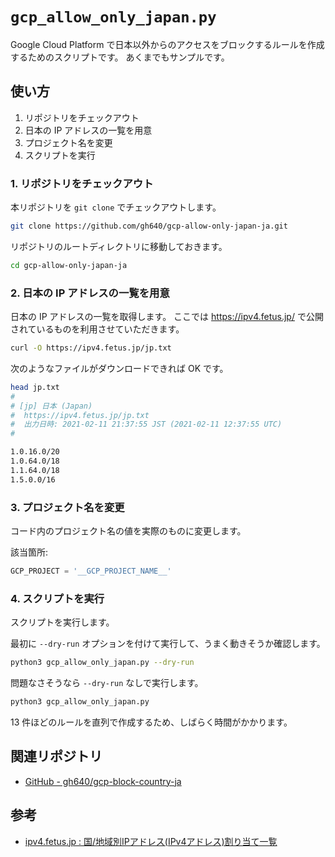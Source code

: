 # `gcp_allow_only_japan.py`

Google Cloud Platform で日本以外からのアクセスをブロックするルールを作成するためのスクリプトです。
あくまでもサンプルです。

## 使い方

1. リポジトリをチェックアウト
2. 日本の IP アドレスの一覧を用意
3. プロジェクト名を変更
4. スクリプトを実行

### 1. リポジトリをチェックアウト

本リポジトリを `git clone` でチェックアウトします。

```bash
git clone https://github.com/gh640/gcp-allow-only-japan-ja.git
```

リポジトリのルートディレクトリに移動しておきます。

```bash
cd gcp-allow-only-japan-ja
```

### 2. 日本の IP アドレスの一覧を用意

日本の IP アドレスの一覧を取得します。
ここでは https://ipv4.fetus.jp/ で公開されているものを利用させていただきます。

```bash
curl -O https://ipv4.fetus.jp/jp.txt
```

次のようなファイルがダウンロードできれば OK です。

```bash
head jp.txt
#
# [jp] 日本 (Japan)
#  https://ipv4.fetus.jp/jp.txt
#  出力日時: 2021-02-11 21:37:55 JST (2021-02-11 12:37:55 UTC)
#

1.0.16.0/20
1.0.64.0/18
1.1.64.0/18
1.5.0.0/16
```

### 3. プロジェクト名を変更

コード内のプロジェクト名の値を実際のものに変更します。

該当箇所:

```python
GCP_PROJECT = '__GCP_PROJECT_NAME__'
```

### 4. スクリプトを実行

スクリプトを実行します。

最初に `--dry-run` オプションを付けて実行して、うまく動きそうか確認します。

```bash
python3 gcp_allow_only_japan.py --dry-run
```

問題なさそうなら `--dry-run` なしで実行します。

```bash
python3 gcp_allow_only_japan.py
```

13 件ほどのルールを直列で作成するため、しばらく時間がかかります。

## 関連リポジトリ

- [GitHub - gh640/gcp-block-country-ja](https://github.com/gh640/gcp-block-country-ja)

## 参考

- [ipv4.fetus.jp : 国/地域別IPアドレス(IPv4アドレス)割り当て一覧](https://ipv4.fetus.jp/)
